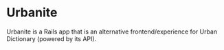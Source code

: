 # Urbanite

Urbanite is a Rails app that is an alternative frontend/experience for Urban Dictionary (powered by its API).
